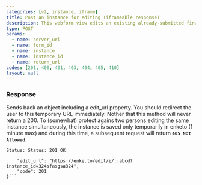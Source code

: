 ```yaml
---
categories: [v2, instance, iframe]
title: Post an instance for editing (iframeable response)
description: This webform view edits an existing already-submitted finalized record.
type: POST
params: 
  - name: server_url 
  - name: form_id
  - name: instance
  - name: instance_id
  - name: return_url
codes: [201, 400, 401, 403, 404, 405, 410]
layout: null
---
```


### Response

Sends back an object including a edit_url property. You should redirect the user to this temporary URL immediately. Nother that this method will never return a 200. To (somewhat) protect agains two persons editing the same instance simultaneously, the instance is saved only temporarily in enketo (1 minute max) and during this time, a subsequent request will return **`405 Not Allowed`**.

```Status: Status: 201 OK```
```{
    "edit_url": "https://enke.to/edit/i/::abcd?instance_id=324sfasgsa324",
    "code": 201
}```
